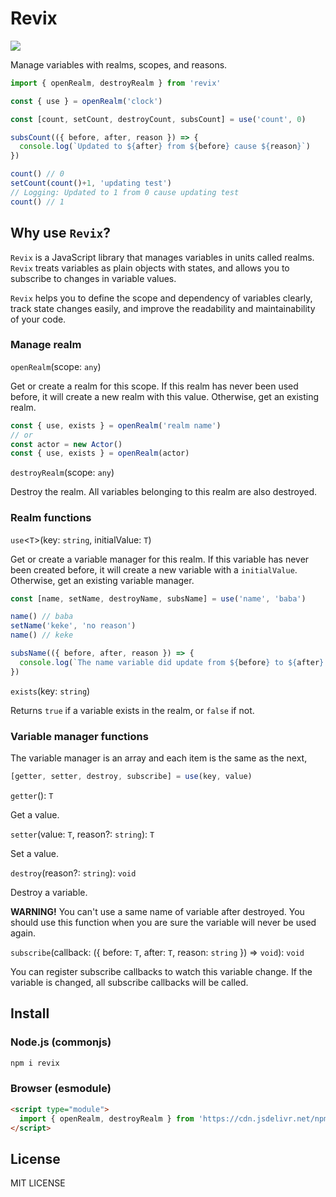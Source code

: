 # Revix

[![](https://data.jsdelivr.com/v1/package/npm/revix/badge)](https://www.jsdelivr.com/package/npm/revix)

Manage variables with realms, scopes, and reasons.

```typescript
import { openRealm, destroyRealm } from 'revix'

const { use } = openRealm('clock')

const [count, setCount, destroyCount, subsCount] = use('count', 0)

subsCount(({ before, after, reason }) => {
  console.log(`Updated to ${after} from ${before} cause ${reason}`)
})

count() // 0
setCount(count()+1, 'updating test')
// Logging: Updated to 1 from 0 cause updating test
count() // 1
```

## Why use `Revix`?

`Revix` is a JavaScript library that manages variables in units called realms. `Revix` treats variables as plain objects with states, and allows you to subscribe to changes in variable values.

`Revix` helps you to define the scope and dependency of variables clearly, track state changes easily, and improve the readability and maintainability of your code.

### **Manage realm**

`openRealm`(scope: `any`)

Get or create a realm for this scope.
If this realm has never been used before, it will create a new realm with this value. Otherwise, get an existing realm.

```typescript
const { use, exists } = openRealm('realm name')
// or
const actor = new Actor()
const { use, exists } = openRealm(actor)
```

`destroyRealm`(scope: `any`)

Destroy the realm. All variables belonging to this realm are also destroyed.

### **Realm functions**

`use`<`T`>(key: `string`, initialValue: `T`)

Get or create a variable manager for this realm. If this variable has never been created before, it will create a new variable with a `initialValue`. Otherwise, get an existing variable manager.

```typescript
const [name, setName, destroyName, subsName] = use('name', 'baba')

name() // baba
setName('keke', 'no reason')
name() // keke

subsName(({ before, after, reason }) => {
  console.log(`The name variable did update from ${before} to ${after} because ${reason}`)
})
```

`exists`(key: `string`)

Returns `true` if a variable exists in the realm, or `false` if not.

### **Variable manager functions**

The variable manager is an array and each item is the same as the next,

```typescript
[getter, setter, destroy, subscribe] = use(key, value)
```

`getter`(): `T`

Get a value.

`setter`(value: `T`, reason?: `string`): `T`

Set a value.

`destroy`(reason?: `string`): `void`

Destroy a variable.

**WARNING!** You can't use a same name of variable after destroyed. You should use this function when you are sure the variable will never be used again.

`subscribe`(callback: ({ before: `T`, after: `T`, reason: `string` }) => `void`): `void`

You can register subscribe callbacks to watch this variable change.
If the variable is changed, all subscribe callbacks will be called.

## Install

### Node.js (commonjs)

```bash
npm i revix
```

### Browser (esmodule)

```html
<script type="module">
  import { openRealm, destroyRealm } from 'https://cdn.jsdelivr.net/npm/revix@1.x.x/dist/esm/index.min.js'
</script>
```

## License

MIT LICENSE
